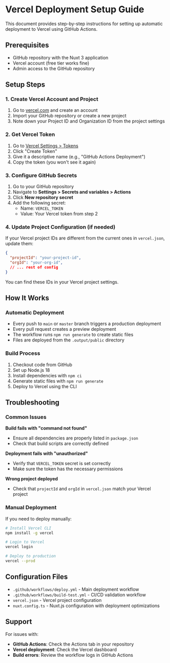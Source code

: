# Vercel Deployment Setup Guide

This document provides step-by-step instructions for setting up automatic deployment to Vercel using GitHub Actions.

## Prerequisites

- GitHub repository with the Nuxt 3 application
- Vercel account (free tier works fine)
- Admin access to the GitHub repository

## Setup Steps

### 1. Create Vercel Account and Project

1. Go to [vercel.com](https://vercel.com) and create an account
2. Import your GitHub repository or create a new project
3. Note down your Project ID and Organization ID from the project settings

### 2. Get Vercel Token

1. Go to [Vercel Settings > Tokens](https://vercel.com/account/tokens)
2. Click "Create Token"
3. Give it a descriptive name (e.g., "GitHub Actions Deployment")
4. Copy the token (you won't see it again)

### 3. Configure GitHub Secrets

1. Go to your GitHub repository
2. Navigate to **Settings > Secrets and variables > Actions**
3. Click **New repository secret**
4. Add the following secret:
   - Name: `VERCEL_TOKEN`
   - Value: Your Vercel token from step 2

### 4. Update Project Configuration (if needed)

If your Vercel project IDs are different from the current ones in `vercel.json`, update them:

```json
{
  "projectId": "your-project-id",
  "orgId": "your-org-id",
  // ... rest of config
}
```

You can find these IDs in your Vercel project settings.

## How It Works

### Automatic Deployment
- Every push to `main` or `master` branch triggers a production deployment
- Every pull request creates a preview deployment
- The workflow runs `npm run generate` to create static files
- Files are deployed from the `.output/public` directory

### Build Process
1. Checkout code from GitHub
2. Set up Node.js 18
3. Install dependencies with `npm ci`
4. Generate static files with `npm run generate`
5. Deploy to Vercel using the CLI

## Troubleshooting

### Common Issues

**Build fails with "command not found"**
- Ensure all dependencies are properly listed in `package.json`
- Check that build scripts are correctly defined

**Deployment fails with "unauthorized"**
- Verify that `VERCEL_TOKEN` secret is set correctly
- Make sure the token has the necessary permissions

**Wrong project deployed**
- Check that `projectId` and `orgId` in `vercel.json` match your Vercel project

### Manual Deployment

If you need to deploy manually:

```bash
# Install Vercel CLI
npm install -g vercel

# Login to Vercel
vercel login

# Deploy to production
vercel --prod
```

## Configuration Files

- `.github/workflows/deploy.yml` - Main deployment workflow
- `.github/workflows/build-test.yml` - CI/CD validation workflow
- `vercel.json` - Vercel project configuration
- `nuxt.config.ts` - Nuxt.js configuration with deployment optimizations

## Support

For issues with:
- **GitHub Actions**: Check the Actions tab in your repository
- **Vercel deployment**: Check the Vercel dashboard
- **Build errors**: Review the workflow logs in GitHub Actions